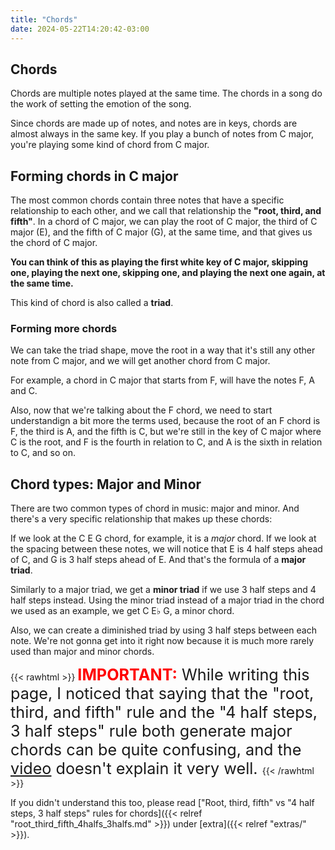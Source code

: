 ```yaml
---
title: "Chords"
date: 2024-05-22T14:20:42-03:00
---
```


## Chords

Chords are multiple notes played at the same time. The chords in a song do the work of setting the emotion of the song.

Since chords are made up of notes, and notes are in keys, chords are almost always in the same key. If you play a bunch of notes from C major, you're playing some kind of chord from C major.

## Forming chords in C major

The most common chords contain three notes that have a specific relationship to each other, and we call that relationship the **"root, third, and fifth"**. In a chord of C major, we can play the root of C major, the third of C major (E), and the fifth of C major (G), at the same time, and that gives us the chord of C major.

**You can think of this as playing the first white key of C major, skipping one, playing the next one, skipping one, and playing the next one again, at the same time.**

This kind of chord is also called a **triad**.

### Forming more chords

We can take the triad shape, move the root in a way that it's still any other note from C major, and we will get another chord from C major.

For example, a chord in C major that starts from F, will have the notes F, A and C. 

Also, now that we're talking about the F chord, we need to start understandign a bit more the terms used, because the root of an F chord is F, the third is A, and the fifth is C, but we're still in the key of C major where C is the root, and F is the fourth in relation to C, and A is the sixth in relation to C, and so on.

## Chord types: Major and Minor

There are two common types of chord in music: major and minor. And there's a very specific relationship that makes up these chords:

If we look at the C E G chord, for example, it is a *major* chord. If we look at the spacing between these notes, we will notice that E is 4 half steps ahead of C, and G is 3 half steps ahead of E. And that's the formula of a **major triad**.

Similarly to a major triad, we get a **minor triad** if we use 3 half steps and 4 half steps instead. Using the minor triad instead of a major triad in the chord we used as an example, we get C E♭ G, a minor chord.

Also, we can create a diminished triad by using 3 half steps between each note. We're not gonna get into it right now because it is much more rarely used than major and minor chords.

{{< rawhtml >}}
<span style="font-size: 1.8em;">
    <b style="color: red;">IMPORTANT:</b> While writing this page, I noticed that saying that the "root, third, and fifth" rule and the "4 half steps, 3 half steps" rule both generate major chords can be quite confusing, and the <a href="https://www.youtube.com/watch?v=rgaTLrZGlk0">video</a> doesn't explain it very well.
</span>
{{< /rawhtml >}}

If you didn't understand this too, please read ["Root, third, fifth" vs "4 half steps, 3 half steps" rules for chords]({{< relref "root_third_fifth_4halfs_3halfs.md" >}}) under [extra]({{< relref "extras/" >}}).

